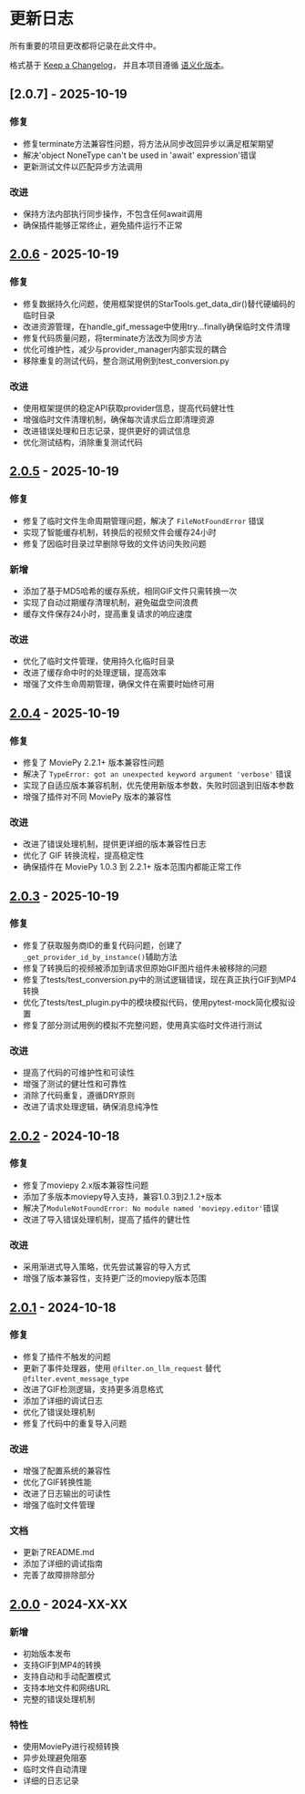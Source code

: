 # 更新日志

所有重要的项目更改都将记录在此文件中。

格式基于 [Keep a Changelog](https://keepachangelog.com/zh-CN/1.0.0/)，
并且本项目遵循 [语义化版本](https://semver.org/lang/zh-CN/)。

## [2.0.7] - 2025-10-19

### 修复
- 修复terminate方法兼容性问题，将方法从同步改回异步以满足框架期望
- 解决'object NoneType can't be used in 'await' expression'错误
- 更新测试文件以匹配异步方法调用

### 改进
- 保持方法内部执行同步操作，不包含任何await调用
- 确保插件能够正常终止，避免插件运行不正常

## [2.0.6] - 2025-10-19

### 修复
- 修复数据持久化问题，使用框架提供的StarTools.get_data_dir()替代硬编码的临时目录
- 改进资源管理，在handle_gif_message中使用try...finally确保临时文件清理
- 修复代码质量问题，将terminate方法改为同步方法
- 优化可维护性，减少与provider_manager内部实现的耦合
- 移除重复的测试代码，整合测试用例到test_conversion.py

### 改进
- 使用框架提供的稳定API获取provider信息，提高代码健壮性
- 增强临时文件清理机制，确保每次请求后立即清理资源
- 改进错误处理和日志记录，提供更好的调试信息
- 优化测试结构，消除重复测试代码

## [2.0.5] - 2025-10-19

### 修复
- 修复了临时文件生命周期管理问题，解决了 `FileNotFoundError` 错误
- 实现了智能缓存机制，转换后的视频文件会缓存24小时
- 修复了因临时目录过早删除导致的文件访问失败问题

### 新增
- 添加了基于MD5哈希的缓存系统，相同GIF文件只需转换一次
- 实现了自动过期缓存清理机制，避免磁盘空间浪费
- 缓存文件保存24小时，提高重复请求的响应速度

### 改进
- 优化了临时文件管理，使用持久化临时目录
- 改进了缓存命中时的处理逻辑，提高效率
- 增强了文件生命周期管理，确保文件在需要时始终可用

## [2.0.4] - 2025-10-19

### 修复
- 修复了 MoviePy 2.2.1+ 版本兼容性问题
- 解决了 `TypeError: got an unexpected keyword argument 'verbose'` 错误
- 实现了自适应版本兼容机制，优先使用新版本参数，失败时回退到旧版本参数
- 增强了插件对不同 MoviePy 版本的兼容性

### 改进
- 改进了错误处理机制，提供更详细的版本兼容性日志
- 优化了 GIF 转换流程，提高稳定性
- 确保插件在 MoviePy 1.0.3 到 2.2.1+ 版本范围内都能正常工作

## [2.0.3] - 2025-10-19

### 修复
- 修复了获取服务商ID的重复代码问题，创建了`_get_provider_id_by_instance()`辅助方法
- 修复了转换后的视频被添加到请求但原始GIF图片组件未被移除的问题
- 修复了tests/test_conversion.py中的测试逻辑错误，现在真正执行GIF到MP4转换
- 优化了tests/test_plugin.py中的模块模拟代码，使用pytest-mock简化模拟设置
- 修复了部分测试用例的模拟不完整问题，使用真实临时文件进行测试

### 改进
- 提高了代码的可维护性和可读性
- 增强了测试的健壮性和可靠性
- 消除了代码重复，遵循DRY原则
- 改进了请求处理逻辑，确保消息纯净性

## [2.0.2] - 2024-10-18

### 修复
- 修复了moviepy 2.x版本兼容性问题
- 添加了多版本moviepy导入支持，兼容1.0.3到2.1.2+版本
- 解决了`ModuleNotFoundError: No module named 'moviepy.editor'`错误
- 改进了导入错误处理机制，提高了插件的健壮性

### 改进
- 采用渐进式导入策略，优先尝试兼容的导入方式
- 增强了版本兼容性，支持更广泛的moviepy版本范围

## [2.0.1] - 2024-10-18

### 修复
- 修复了插件不触发的问题
- 更新了事件处理器，使用 `@filter.on_llm_request` 替代 `@filter.event_message_type`
- 改进了GIF检测逻辑，支持更多消息格式
- 添加了详细的调试日志
- 优化了错误处理机制
- 修复了代码中的重复导入问题

### 改进
- 增强了配置系统的兼容性
- 优化了GIF转换性能
- 改进了日志输出的可读性
- 增强了临时文件管理

### 文档
- 更新了README.md
- 添加了详细的调试指南
- 完善了故障排除部分

## [2.0.0] - 2024-XX-XX

### 新增
- 初始版本发布
- 支持GIF到MP4的转换
- 支持自动和手动配置模式
- 支持本地文件和网络URL
- 完整的错误处理机制

### 特性
- 使用MoviePy进行视频转换
- 异步处理避免阻塞
- 临时文件自动清理
- 详细的日志记录

[2.0.6]: https://github.com/piexian/astrbot_plugin_gif_to_video/compare/v2.0.5...v2.0.6
[2.0.5]: https://github.com/piexian/astrbot_plugin_gif_to_video/compare/v2.0.4...v2.0.5
[2.0.4]: https://github.com/piexian/astrbot_plugin_gif_to_video/compare/v2.0.3...v2.0.4
[2.0.3]: https://github.com/piexian/astrbot_plugin_gif_to_video/compare/v2.0.2...v2.0.3
[2.0.2]: https://github.com/piexian/astrbot_plugin_gif_to_video/compare/v2.0.1...v2.0.2
[2.0.1]: https://github.com/piexian/astrbot_plugin_gif_to_video/compare/v2.0.0...v2.0.1
[2.0.0]: https://github.com/piexian/astrbot_plugin_gif_to_video/releases/tag/v2.0.0
